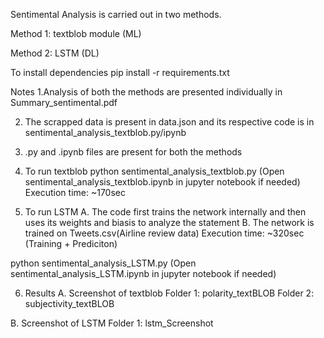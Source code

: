 Sentimental Analysis is carried out in two methods. 

Method 1: textblob module (ML)

Method 2: LSTM (DL)

To install dependencies
pip install -r requirements.txt

Notes
1.Analysis of both the methods are presented individually in Summary_sentimental.pdf

2. The scrapped data is present in data.json and its respective code is in sentimental_analysis_textblob.py/ipynb

3. .py and .ipynb files are present for both the methods

4. To run textblob
python sentimental_analysis_textblob.py
(Open sentimental_analysis_textblob.ipynb in jupyter notebook if needed)
Execution time: ~170sec

5. To run LSTM
A. The code first trains the network internally and then uses its weights and biasis to analyze the statement
B. The network is trained on Tweets.csv(Airline review data)
Execution time: ~320sec (Training + Prediciton)

python sentimental_analysis_LSTM.py
(Open sentimental_analysis_LSTM.ipynb in jupyter notebook if needed)

6. Results
A. Screenshot of textblob
Folder 1: polarity_textBLOB
Folder 2: subjectivity_textBLOB

B. Screenshot of LSTM
Folder 1: lstm_Screenshot
